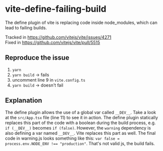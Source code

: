 # vite-define-failing-build

The define plugin of vite is replacing code inside node_modules, which can lead to failing builds.

Tracked in https://github.com/vitejs/vite/issues/4271  
Fixed in https://github.com/vitejs/vite/pull/5515

## Reproduce the issue

1. `yarn`
1. `yarn build` -> fails
1. uncomment line 9 in `vite.config.ts`
1. `yarn build` -> doesn't fail

## Explanation

The define plugin allows the use of a global var called `__DEV__`. Take a look at the `src/App.tsx` file (line 11) to see it in action. The define plugin statically replaces this part of the code with a boolean during the build process, e.g. `if (__DEV__)` becomes `if (false)`. However, the `warning` dependency is also defining a var named `__DEV__`. Vite replaces this part as well. The final code in warning.js looks something like this: `var false = process.env.NODE_ENV !== "production"`. That's not valid js, the build fails.

